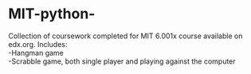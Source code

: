 # MIT-python-
Collection of coursework completed for MIT 6.001x course available on edx.org. Includes:    
-Hangman game  
-Scrabble game, both single player and playing against the computer
